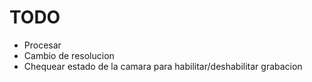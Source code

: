 # TODO

* Procesar
* Cambio de resolucion
* Chequear estado de la camara para habilitar/deshabilitar grabacion

